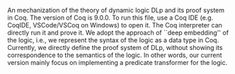 An mechanization of the theory of dynamic logic DLp and its proof system in Coq. The version of Coq is 9.0.0. 
To run this file, use a Coq IDE (e.g. CoqIDE, VSCode/VSCoq on Windows) to open it. The Coq interpreter can directly run it and prove it. 
We adopt the approach of ``deep embedding'' of the logic, i.e., we represent the syntax of the logic as a data type in Coq. Currently, we directly define the proof system of DLp, without showing its correspondence to the semantics of the logic. In other words, our current version mainly focus on implementing a predicate transformer for the logic. 
